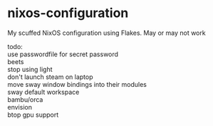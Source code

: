 # nixos-configuration
My scuffed NixOS configuration using Flakes. May or may not work 

todo:<br> 
	use passwordfile for secret password<br>
	beets<br>
	stop using light<br>
	don't launch steam on laptop<br>
	move sway window bindings into their modules<br>
	sway default workspace<br>
	bambu/orca<br>
	envision<br>
	btop gpu support<br>
